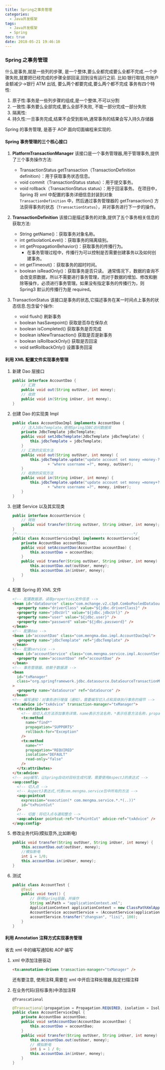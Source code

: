 ```yaml
---
title: Spring之事务管理
categories:
  - Java开发框架
tags:
  - Java开发框架
  - Spring
toc: true
date: 2018-05-21 19:46:10
---
```


### Spring 之事务管理

什么是事务,就是一些列的步骤, 是一个整体,要么全都完成要么全都不完成.一个步骤失败,就要把已经完成的步骤全部回滚,回到没有运行之前.
比如:银行取钱,你账户金额减少->银行 ATM 出钱, 要么两个都要完成,要么两个都不完成
事务有四个特性:

1. 原子性:事务是一些列步骤的组成,是一个整体,不可以分割
2. 一致性:事务要么全部完成,要么全部不失败, 不能一部分完成一部分失败
3. 隔离性:
4. 持久性:一旦事务完成,结果不会受到影响,通常事务的结果会写入持久存储器

Spring 的事务管理, 是基于 AOP 面向切面编程来实现的.

#### Spring 事务管理的三个核心接口

1. **PlatformTransactionManager**
   该接口是一个事务管理器,用于管理事务,提供了三个事务操作方法:

   - TransactionStatus getTransaction（TransactionDefinition definition）：用于获取事务状态信息。
   - void commit（TransactionStatus status）：用于提交事务。
   - void rollback（TransactionStatus status）：用于回滚事务。
     在项目中，Spring 将 xml 中配置的事务详细信息封装到对象 `TransactionDefinition` 中，然后通过事务管理器的 getTransaction() 方法获得事务的状态（`TransactionStatus`），并对事务进行下一步的操作。

2. **TransactionDefinition**
   该接口是描述事务的对象,提供了五个事务相关信息的获取方法:

   - String getName()：获取事务对象名称。
   - int getIsolationLevel()：获取事务的隔离级别。
   - int getPropagationBehavior()：获取事务的传播行为。
     - 在事务管理过程中，传播行为可以控制是否需要创建事务以及如何创建事务。
   - int getTimeout()：获取事务的超时时间。
   - boolean isReadOnly()：获取事务是否只读。
     通常情况下，数据的查询不会改变原数据，所以不需要进行事务管理，而对于数据的增加、修改和删除等操作，必须进行事务管理。如果没有指定事务的传播行为，则 Spring3 默认的传播行为是 required。

3. TransactionStatus
   该接口是事务的状态,它描述事务在某一时间点上事务的状态信息.包含留个操作:

   - void flush() 刷新事务
   - boolean hasSavepoint() 获取是否存在保存点
   - boolean isCompleted() 获取事务是否完成
   - boolean isNewTransaction() 获取是否是新事务
   - boolean isRollbackOnly() 获取是否回滚
   - void setRollbackOnly() 设置事务回滚

#### 利用 XML 配置文件实现事务管理

1. 新建 Dao 层接口

   ```java
   public interface AccountDao {
       // 汇款
       public void out(String outUser, int money);
       // 收款
       public void in(String inUser, int money);
   }
   ```

2. 创建 Dao 的实现类 Impl

   ```java
   public class AccountDaoImpl implements AccountDao {
       // 注入JdbcTemplate,使用SpringJDBC访问数据库
       private JdbcTemplate jdbcTemplate;
       public void setJdbcTemplate(JdbcTemplate jdbcTemplate) {
           this.jdbcTemplate = jdbcTemplate;
       }
       // 汇款的实现方法
       public void out(String outUser, int money) {
           this.jdbcTemplate.update("update account set money =money-?"
                   + "where username =?", money, outUser);
       }
       // 收款的实现方法
       public void in(String inUser, int money) {
           this.jdbcTemplate.update("update account set money =money+?"
                   + "where username =?", money, inUser);
       }
   }
   ```

3. 创建 Service 以及其实现类

   ```java
   public interface AccountService {
       // 转账
       public void transfer(String outUser, String inUser, int money);
   }
   /*-----------------------------------------------------*/
   public class AccountServiceImpl implements AccountService{
       private AccountDao accountDao;
       public void setAccountDao(AccountDao accountDao) {
           this.accountDao = accountDao;
       }
       public void transfer(String outUser, String inUser, int money) {
           this.accountDao.out(outUser, money);
           this.accountDao.in(inUser, money);
       }
   }
   ```

4. 配置 Spring 的 XML 文件

   ```html
   <!-- 配置数据源，读取properties文件信息 -->
   <bean id="dataSource" class="com.mchange.v2.c3p0.ComboPooledDataSource">
     <property name="driverClass" value="${jdbc.driverClass}" />
     <property name="jdbcUrl" value="${jdbc.jdbcUrl}" />
     <property name="user" value="${jdbc.user}" />
     <property name="password" value="${jdbc.password}" />
   </bean>
   <!-- 配置dao -->
   <bean id="accountDao" class="com.mengma.dao.impl.AccountDaoImpl">
     <property name="jdbcTemplate" ref="jdbcTemplate" />
   </bean>
   <!-- 配置service -->
   <bean id="accountService" class="com.mengma.service.impl.AccountServiceImpl">
     <property name="accountDao" ref="accountDao" />
   </bean>
   <!-- 事务管理器，依赖于数据源 -->
   <bean
     id="txManager"
     class="org.springframework.jdbc.datasource.DataSourceTransactionManager"
   >
     <property name="dataSource" ref="dataSource" />
   </bean>
   <!-- 编写通知：对事务进行增强（通知），需要编写切入点和具体执行事务的细节 -->
   <tx:advice id="txAdvice" transaction-manager="txManager">
     <tx:attributes>
       <!-- 给切入点方法添加事务详情，name表示方法名称，*表示任意方法名称，propagation用于设置传播行为，read-only表示隔离级别，是否只读 -->
       <tx:method
         name="find*"
         propagation="SUPPORTS"
         rollback-for="Exception"
       />
       <tx:method
         name="*"
         propagation="REQUIRED"
         isolation="DEFAULT"
         read-only="false"
       />
     </tx:attributes>
   </tx:advice>
   <!-- aop编写，让Spring自动对目标生成代理，需要使用AspectJ的表达式 -->
   <aop:config>
     <!-- 切入点 -->
     <!-- AspectJ表达式,代表com.mengma.service包中所有的方法 -->
     <aop:pointcut
       expression="execution(* com.mengma.service.*.*(..))"
       id="txPointCut"
     />
     <!-- 切面：将切入点与通知整合 -->
     <aop:advisor pointcut-ref="txPointCut" advice-ref="txAdvice" />
   </aop:config>
   ```

5. 修改业务代码(模拟意外,比如断电)

   ```java
   public void transfer(String outUser, String inUser, int money) {
       this.accountDao.out(outUser, money);
       //模拟断电
       int i = 1/0;
       this.accountDao.in(inUser, money);
   }
   ```

6. 测试

   ```java
   public class AccountTest {
       @Test
       public void test() {
           // 获得Spring容器，并操作
           String xmlPath = "applicationContext.xml";
           ApplicationContext applicationContext = new ClassPathXmlApplicationContext(xmlPath);
           AccountService accountService = (AccountService)applicationContext.getBean("accountService");
           accountService.transfer("zhangsan", "lisi", 100);
       }
   }
   ```

#### 利用 Annotation 注释方式实现事务管理

省去 xml 中的编写通知和 AOP 编写

1. xml 中添加注册驱动

    ```html
    <tx:annotation-driven transaction-manager="txManager" />
    ```

    还有要注意, 使用注释,需要在 xml 中开启注释处理器,指定扫描注释

2. 在业务代码(目标事务)中添加注释

    `@Transcational`

    ```java
    @Transactional(propagation = Propagation.REQUIRED, isolation = Isolation.DEFAULT, readOnly = false)
    public class AccountServiceImpl {
        private AccountDao accountDao;
        public void setAccountDao(AccountDao accountDao) {
            this.accountDao = accountDao;
        }
        public void transfer(String outUser, String inUser, int money) {
            this.accountDao.out(outUser, money);
            // 模拟断电
            int i = 1 / 0;
            this.accountDao.in(inUser, money);
        }
    }
    ```
